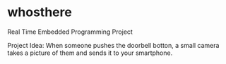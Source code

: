 # whosthere
Real Time Embedded Programming Project


Project Idea:
When someone pushes the doorbell botton, a small camera takes a picture of them and sends it to your smartphone.

